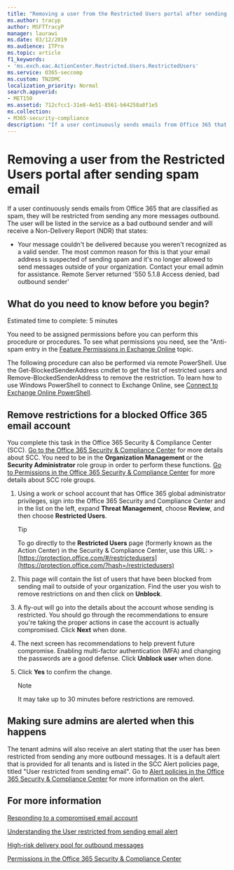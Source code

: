 ```yaml
---
title: "Removing a user from the Restricted Users portal after sending spam email"
ms.author: tracyp
author: MSFTTracyP
manager: laurawi
ms.date: 03/12/2019
ms.audience: ITPro
ms.topic: article
f1_keywords:
- 'ms.exch.eac.ActionCenter.Restricted.Users.RestrictedUsers'
ms.service: O365-seccomp
ms.custom: TN2DMC
localization_priority: Normal
search.appverid:
- MET150
ms.assetid: 712cfcc1-31e8-4e51-8561-b64258a8f1e5
ms.collection:
- M365-security-compliance
description: "If a user continuously sends emails from Office 365 that are classified as spam, they will be restricted from sending any more messages."
---
```


# Removing a user from the Restricted Users portal after sending spam email

If a user continuously sends emails from Office 365 that are classified as spam, they will be restricted from sending any more messages outbound. The user will be listed in the service as a bad outbound sender and will receive a Non-Delivery Report (NDR) that states:

- Your message couldn't be delivered because you weren't recognized as a valid sender. The most common reason for this is that your email address is suspected of sending spam and it's no longer allowed to send messages outside of your organization. Contact your email admin for assistance. Remote Server returned '550 5.1.8 Access denied, bad outbound sender'

## What do you need to know before you begin?
<a name="sectionSection0"> </a>

Estimated time to complete: 5 minutes
  
You need to be assigned permissions before you can perform this procedure or procedures. To see what permissions you need, see the "Anti-spam entry in the [Feature Permissions in Exchange Online](http://technet.microsoft.com/library/15073ce1-0917-403b-8839-02a2ebc96e16.aspx) topic.

The following procedure can also be performed via remote PowerShell. Use the Get-BlockedSenderAddress cmdlet to get the list of restricted users and Remove-BlockedSenderAddress to remove the restriction. To learn how to use Windows PowerShell to connect to Exchange Online, see [Connect to Exchange Online PowerShell](https://go.microsoft.com/fwlink/p/?linkid=396554).

## Remove restrictions for a blocked Office 365 email account

You complete this task in the Office 365 Security & Compliance Center (SCC). [Go to the Office 365 Security & Compliance Center](go-to-the-securitycompliance-center.md) for more details about SCC. You need to be in the **Organization Management** or the **Security Administrator** role group in order to perform these functions. [Go to Permissions in the Office 365 Security & Compliance Center](permissions-in-the-security-and-compliance-center.md) for more details about SCC role groups.

1. Using a work or school account that has Office 365 global administrator privileges, sign into the Office 365 Security and Compliance Center and in the list on the left, expand **Threat Management**, choose **Review**, and then choose **Restricted Users**.
    
    > [!TIP]
    > To go directly to the **Restricted Users** page (formerly known as the Action Center) in the Security &amp; Compliance Center, use this URL: > [https://protection.office.com/#/restrictedusers](https://protection.office.com/?hash=/restrictedusers)

2. This page will contain the list of users that have been blocked from sending mail to outside of your organization.  Find the user you wish to remove restrictions on and then click on **Unblock**.

3. A fly-out will go into the details about the account whose sending is restricted. You should go through the recommendations to ensure you're taking the proper actions in case the account is actually compromised. Click **Next** when done.

4. The next screen has recommendations to help prevent future compromise. Enabling multi-factor authentication (MFA) and changing the passwords are a good defense. Click **Unblock user** when done.

5. Click **Yes** to confirm the change.

    > [!NOTE]
    > It may take up to 30 minutes before restrictions are removed. 

## Making sure admins are alerted when this happens

The tenant admins will also receive an alert stating that the user has been restricted from sending any more outbound messages. It is a default alert that is provided for all tenants and is listed in the SCC Alert policies page, titled "User restricted from sending email". Go to [Alert policies in the Office 365 Security & Compliance Center](https://docs.microsoft.com/en-us/office365/securitycompliance/alert-policies) for more information on the alert.

## For more information

[Responding to a compromised email account](responding-to-a-compromised-email-account.md)

[Understanding the User restricted from sending email alert](https://docs.microsoft.com/en-us/office365/securitycompliance/alert-policies)

[High-risk delivery pool for outbound messages](high-risk-delivery-pool-for-outbound-messages.md)

[Permissions in the Office 365 Security & Compliance Center](permissions-in-the-security-and-compliance-center.md)
